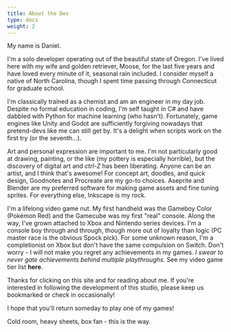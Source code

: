 ```yaml
---
title: About the Dev
type: docs
weight: 2
---
```


My name is Daniel.

I'm a solo developer operating out of the beautiful state of Oregon. I've lived here with my wife and golden retriever, Moose, for the last five years and have loved every minute of it, seasonal rain included. I consider myself a native of North Carolina, though I spent time passing through Connecticut for graduate school.

I'm classically trained as a chemist and am an engineer in my day job. Despite no formal education in coding, I'm self taught in C# and have dabbled with Python for machine learning (who hasn't). Fortunately, game engines like Unity and Godot are sufficiently forgiving nowadays that pretend-devs like me can still get by. It's a delight when scripts work on the first try (or the seventh...).

Art and personal expression are important to me. I'm not particularly good at drawing, painting, or the like (my pottery is especially horrible), but the discovery of digital art and *ctrl-Z* has been liberating. Anyone can be an artist, and I think that's awesome! For concept art, doodles, and quick design, Goodnotes and Procreate are my go-to choices. Aseprite and Blender are my preferred software for making game assets and fine tuning sprites. For everything else, Inkscape is my rock.

I'm a lifelong video game nut. My first handheld was the Gameboy Color (Pokémon Red) and the Gamecube was my first "real" console. Along the way, I've  grown attached to Xbox and Nintendo series devices. I'm a console boy through and through, though more out of loyalty than logic (PC master race is the obvious Spock pick). For some unknown reason, I'm a completionist on Xbox but don't have the same compulsion on Switch. Don't worry - I will not make you regret any achievements in my games. *I swear to never gate achievements behind multiple playthroughs.* See my video game tier list **here**.

Thanks for clicking on this site and for reading about me. If you're interested in following the development of this studio, please keep us bookmarked or check in occasionally! 

I hope that you'll return someday to play one of my games!




Cold room, heavy sheets, box fan - this is the way.